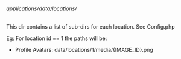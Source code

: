 ###### applications/data/locations/

This dir contains a list of sub-dirs for each location.
See Config.php

Eg: For location id == 1 the paths will be:
* Profile Avatars: data/locations/1/media/{IMAGE_ID}.png
